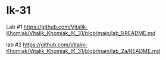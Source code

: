 # Ik-31

Lab #1
https://github.com/Vitalik-Khomiak/Vitalik_Khomiak_IK_31/blob/main/lab_1/README.md

lab #2
https://github.com/Vitalik-Khomiak/Vitalik_Khomiak_IK_31/blob/main/lab_2a/README.md